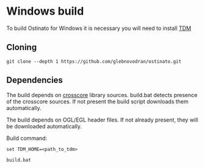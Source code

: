 # Windows build
To build Ostinato for Windows it is necessary you will need to install [TDM](https://jmeubank.github.io/tdm-gcc/download/)

## Cloning

`git clone --depth 1 https://github.com/glebnovodran/ostinato.git`

## Dependencies

The build depends on [crosscore](https://github.com/schaban/crosscore_dev) library sources. build.bat detects presence of the crosscore sources. If not present the build script downloads them automatically.

The build depends on OGL/EGL header files. If not already present, they will be downloaded automatically.

Build command:

`set TDM_HOME=<path_to_tdm>`

`build.bat`

